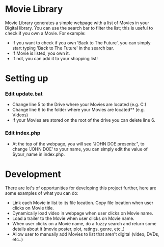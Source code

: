 # Movie Library

Movie Library generates a simple webpage with a list of Movies in your Digital library. You can use the search bar to filter the list; this is useful to check if you own a Movie.
For example:
  - If you want to check if you own 'Back to The Future', you can simply start typing 'Back to The Future' in the search bar.
  - If Movie is listed, you own it.
  - If not, you can add it to your shopping list!

# Setting up
### Edit update.bat
  - Change line 5 to the Drive where your Movies are located (e.g. C:)
  - Change line 6 to the folder where your Movies are located** (e.g. Videos)
  - If your Movies are stored on the root of the drive you can delete line 6.


### Edit index.php
  - At the top of the webpage, you will see "JOHN DOE presents:", to change 'JOHN DOE' to your name, you can simply edit the value of $your_name in index.php.



# Development

There are lot's of opportunities for developing this project further, here are some examples of what you can do:
  - Link each Movie in list to its file location. Copy file location when user clicks on Movie title.
  - Dynamically load video in webpage when user clicks on Movie name.
  - Load a trailer to the Movie when user clicks on Movie name.
  - When user clicks on a Movie name, do a fuzzy search and return some details about it (movie poster, plot, ratings, genre, etc..)
  - Allow user to manually add Movies to list that aren't digital (video, DVDs, etc..)